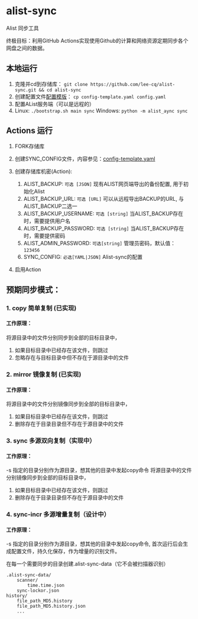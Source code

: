 # alist-sync

Alist 同步工具

终极目标：利用GitHub Actions实现使用Github的计算和网络资源定期同步各个网盘之间的数据。

## 本地运行

1. 克隆并cd到存储库： `git clone https://github.com/lee-cq/alist-sync.git && cd alist-sync`
2. 创建配置文件[配置模版](./config-template.yaml)： `cp config-template.yaml config.yaml`
3. 配置AList服务端（可以是远程的）
4. Linux: `./bootstrap.sh main sync` Windows: `python -m alist_aync sync`

## Actions 运行

1. FORK存储库

2. 创建SYNC_CONFIG文件，内容参见：[config-template.yaml](./config-template.yaml)

3. 创建存储库机密(Action):
    1. ALIST_BACKUP: `可选 [JSON]` 现有ALIST网页端导出的备份配置, 用于初始化Alist
    2. ALIST_BACKUP_URL: `可选 [URL]` 可以从远程导出BACKUP的URL, 与ALIST_BACKUP二选一
    3. ALIST_BACKUP_USERNAME: `可选 [string]` 当ALIST_BACKUP存在时，需要提供用户名
    4. ALIST_BACKUP_PASSWORD: `可选 [string]` 当ALIST_BACKUP存在时，需要提供密码
    5. ALIST_ADMIN_PASSWORD: `可选[string]` 管理员密码，默认值： `123456`
    6. SYNC_CONFIG: `必选[YAML|JSON]` Alist-sync的配置

4. 启用Action

## 预期同步模式：

### 1. copy 简单复制 (已实现)

#### 工作原理：

将源目录中的文件分别同步到全部的目标目录中，

1. 如果目标目录中已经存在该文件，则跳过
2. 忽略存在与目标目录中但不存在于源目录中的文件

### 2. mirror 镜像复制 (已实现)

#### 工作原理：

将源目录中的文件分别镜像同步到全部的目标目录中，

1. 如果目标目录中已经存在该文件，则跳过
2. 删除存在于目录目录但不存在于源目录中的文件

### 3. sync 多源双向复制（实现中）

#### 工作原理：

-s 指定的目录分别作为源目录，想其他的目录中发起copy命令
将源目录中的文件分别镜像同步到全部的目标目录中，

1. 如果目标目录中已经存在该文件，则跳过
2. 删除存在于目录目录但不存在于源目录中的文件

### 4. sync-incr 多源增量复制（设计中）

#### 工作原理：

-s 指定的目录分别作为源目录，想其他的目录中发起copy命令, 首次运行后会生成配置文件，持久化保存，作为增量的识别文件。

在每一个需要同步的目录创建.alist-sync-data（它不会被扫描器识别）

    .alist-sync-data/
        scanner/
            time.time.json
        sync-lockor.json
    history/
        file_path_MD5.history
        file_path_MD5.history.json
        ...
